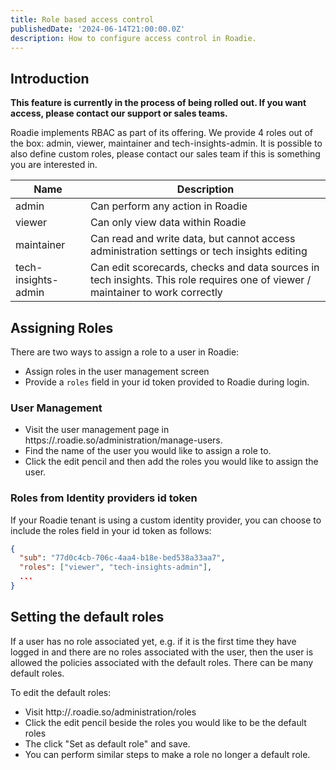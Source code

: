 ```yaml
---
title: Role based access control
publishedDate: '2024-06-14T21:00:00.0Z'
description: How to configure access control in Roadie.
---
```


## Introduction
**This feature is currently in the process of being rolled out. If you want access, please contact our support or sales teams.**

Roadie implements RBAC as part of its offering. We provide 4 roles out of the box: admin, viewer, maintainer and tech-insights-admin. It is possible to also define custom roles, please contact our sales team if this is something you are interested in.

| Name | Description |
|------|-------------------|
| admin | Can perform any action in Roadie |
| viewer | Can only view data within Roadie |
| maintainer | Can read and write data, but cannot access administration settings or tech insights editing |
| tech-insights-admin | Can edit scorecards, checks and data sources in tech insights. This role requires one of viewer / maintainer to work correctly |

## Assigning Roles

There are two ways to assign a role to a user in Roadie:

- Assign roles in the user management screen
- Provide a `roles` field in your id token provided to Roadie during login.

### User Management

- Visit the user management page in https://<tenant name>.roadie.so/administration/manage-users.
- Find the name of the user you would like to assign a role to.
- Click the edit pencil and then add the roles you would like to assign the user.

### Roles from Identity providers id token

If your Roadie tenant is using a custom identity provider, you can choose to include the roles field in your id token as follows:

```json
{
  "sub": "77d0c4cb-706c-4aa4-b18e-bed538a33aa7",
  "roles": ["viewer", "tech-insights-admin"],
  ...
}
```

## Setting the default roles
If a user has no role associated yet, e.g. if it is the first time they have logged in and there are no roles associated with the user, then the user is allowed the policies associated with the default roles. There can be many default roles.

To edit the default roles:

- Visit http://<tenant name>.roadie.so/administration/roles
- Click the edit pencil beside the roles you would like to be the default roles
- The click "Set as default role" and save.
- You can perform similar steps to make a role no longer a default role.